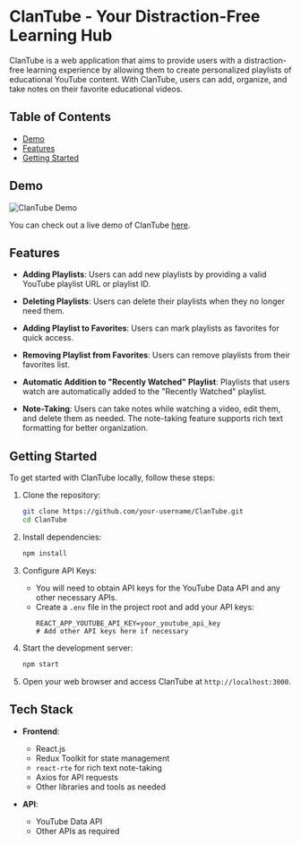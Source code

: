 # ClanTube - Your Distraction-Free Learning Hub

ClanTube is a web application that aims to provide users with a distraction-free learning experience by allowing them to create personalized playlists of educational YouTube content. With ClanTube, users can add, organize, and take notes on their favorite educational videos.

## Table of Contents
- [Demo](#demo)
- [Features](#features)
- [Getting Started](#getting-started)

## Demo

![ClanTube Demo](demo.gif)

You can check out a live demo of ClanTube [here](#).

## Features

- **Adding Playlists**: Users can add new playlists by providing a valid YouTube playlist URL or playlist ID.

- **Deleting Playlists**: Users can delete their playlists when they no longer need them.

- **Adding Playlist to Favorites**: Users can mark playlists as favorites for quick access.

- **Removing Playlist from Favorites**: Users can remove playlists from their favorites list.

- **Automatic Addition to "Recently Watched" Playlist**: Playlists that users watch are automatically added to the "Recently Watched" playlist.

- **Note-Taking**: Users can take notes while watching a video, edit them, and delete them as needed. The note-taking feature supports rich text formatting for better organization.

## Getting Started

To get started with ClanTube locally, follow these steps:

1. Clone the repository:
   ```bash
   git clone https://github.com/your-username/ClanTube.git
   cd ClanTube
   ```

2. Install dependencies:
   ```bash
   npm install
   ```

3. Configure API Keys:
   - You will need to obtain API keys for the YouTube Data API and any other necessary APIs.
   - Create a `.env` file in the project root and add your API keys:
     ```env
     REACT_APP_YOUTUBE_API_KEY=your_youtube_api_key
     # Add other API keys here if necessary
     ```

4. Start the development server:
   ```bash
   npm start
   ```

5. Open your web browser and access ClanTube at `http://localhost:3000`.

## Tech Stack

- **Frontend**:
  - React.js
  - Redux Toolkit for state management
  - `react-rte` for rich text note-taking
  - Axios for API requests
  - Other libraries and tools as needed

- **API**:
  - YouTube Data API
  - Other APIs as required

